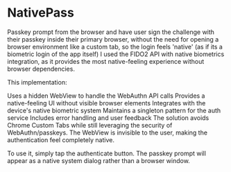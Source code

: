 # NativePass
Passkey prompt from the browser and have user sign the challenge with their passkey inside their primary browser, without the need for opening a browser environment like a custom tab, so the login feels 'native' (as if its a biometric login of the app itself)
I used the FIDO2 API with native biometrics integration, as it provides the most native-feeling experience without browser dependencies.



This implementation:

Uses a hidden WebView to handle the WebAuthn API calls
Provides a native-feeling UI without visible browser elements
Integrates with the device's native biometric system
Maintains a singleton pattern for the auth service
Includes error handling and user feedback
The solution avoids Chrome Custom Tabs while still leveraging the security of WebAuthn/passkeys. The WebView is invisible to the user, making the authentication feel completely native.

To use it, simply tap the authenticate button. The passkey prompt will appear as a native system dialog rather than a browser window.
